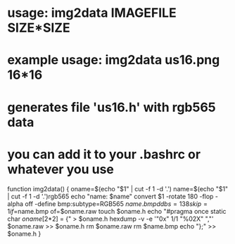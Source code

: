 # usage: img2data IMAGEFILE SIZE*SIZE
# example usage: img2data us16.png 16*16
# generates file 'us16.h' with rgb565 data

# you can add it to your .bashrc or whatever you use

function img2data()
{
oname=$(echo "$1" | cut -f 1 -d '.')
name=$(echo "$1" | cut -f 1 -d '.')rgb565
echo "name: $name"
convert $1 -rotate 180 -flop -alpha off -define bmp:subtype=RGB565 $name.bmp
dd bs=138 skip=1 if=$name.bmp of=$oname.raw
touch $oname.h
echo "#pragma once
static char $oname[$2*2] = {" > $oname.h
hexdump -v -e '"0x" 1/1 "%02X" ","' $oname.raw >> $oname.h
rm $oname.raw
rm $name.bmp
echo "};" >> $oname.h
}
